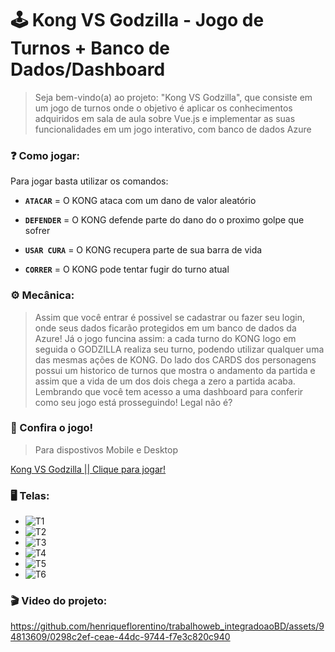 # 🕹️ Kong VS Godzilla - Jogo de Turnos + Banco de Dados/Dashboard
>Seja bem-vindo(a) ao projeto: "Kong VS Godzilla", que consiste em um jogo de turnos onde o objetivo é aplicar os conhecimentos adquiridos em sala de aula sobre Vue.js e implementar as suas funcionalidades em um jogo interativo, com banco de dados Azure

### ❓ Como jogar:

Para jogar basta utilizar os comandos:

* **` ATACAR `** = O KONG ataca com um dano de valor aleatório

* **` DEFENDER `** = O KONG defende parte do dano do o proximo golpe que sofrer

* **` USAR CURA `** = O KONG recupera parte de sua barra de vida

* **` CORRER `** = O KONG pode tentar fugir do turno atual

### ⚙️ Mecânica:

>Assim que você entrar é possivel se cadastrar ou fazer seu login, onde seus dados ficarão protegidos em um banco de dados da Azure! Já o jogo funcina assim: a cada turno do KONG logo em seguida o GODZILLA realiza seu turno, podendo utilizar qualquer uma das mesmas ações de KONG. Do lado dos CARDS dos personagens possui um historico de turnos que mostra o andamento da partida e assim que a vida de um dos dois chega a zero a partida acaba. Lembrando que você tem acesso a uma dashboard para conferir como seu jogo está prosseguindo! Legal não é?

### 👾 Confira o jogo!
> Para dispostivos Mobile e Desktop

[Kong VS Godzilla || Clique para jogar!](https://trabalhoweb-integradoao-bd.vercel.app/)

### 🖥️ Telas:
* ![T1](https://github.com/henriqueflorentino/trabalhoweb_integradoaoBD/assets/94813609/ffa265a8-5f6f-4687-b6f5-555cd41f86e9)
* ![T2](https://github.com/henriqueflorentino/trabalhoweb_integradoaoBD/assets/94813609/3f9a9dca-4192-4e2f-b973-bf88b8e78923)
* ![T3](https://github.com/henriqueflorentino/trabalhoweb_integradoaoBD/assets/94813609/de28ab27-bd84-468c-bc1b-39fb1849683e)
* ![T4](https://github.com/henriqueflorentino/trabalhoweb_integradoaoBD/assets/94813609/d3148ce0-7b98-4774-977a-a95a8b76be01)
* ![T5](https://github.com/henriqueflorentino/trabalhoweb_integradoaoBD/assets/94813609/a4d93217-f95b-4454-8c75-c60ceb677ce8)
* ![T6](https://github.com/henriqueflorentino/trabalhoweb_integradoaoBD/assets/94813609/d36fc76b-8d6a-4912-9170-a4e9d5991d0b)








### 🎬 Video do projeto:


https://github.com/henriqueflorentino/trabalhoweb_integradoaoBD/assets/94813609/0298c2ef-ceae-44dc-9744-f7e3c820c940



